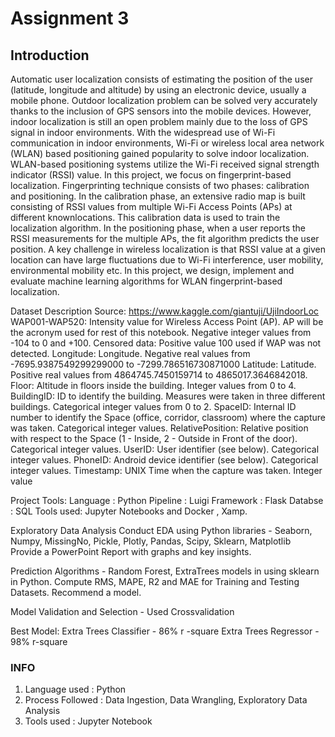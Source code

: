 # Assignment 3

## Introduction

Automatic user localization consists of estimating the position of the user (latitude, longitude and altitude) by using an electronic device, usually a mobile phone. Outdoor localization problem can be solved very accurately thanks to the inclusion of GPS sensors into the mobile devices. However, indoor localization is still an open problem mainly due to the loss of GPS signal in indoor environments. With the widespread use of Wi-Fi communication in indoor environments, Wi-Fi or wireless local area network (WLAN) based positioning gained popularity to solve indoor localization.
WLAN-based positioning systems utilize the Wi-Fi received signal strength indicator (RSSI) value. In this project, we focus on fingerprint-based localization. Fingerprinting technique consists of two phases: calibration and positioning. In the calibration phase, an extensive radio map is built consisting of RSSI values from multiple Wi-Fi Access Points (APs) at different knownlocations. This calibration data is used to train the localization algorithm. In the positioning phase, when a user reports the RSSI measurements for the multiple APs, the fit algorithm predicts the user position.
A key challenge in wireless localization is that RSSI value at a given location can have large fluctuations due to Wi-Fi interference, user mobility, environmental mobility etc. In this project, we design, implement and evaluate machine learning algorithms for WLAN fingerprint-based localization.

 
Dataset Description 
Source: https://www.kaggle.com/giantuji/UjiIndoorLoc
WAP001-WAP520: Intensity value for Wireless Access Point (AP). AP will be the acronym used for rest of this notebook. Negative integer values from -104 to 0 and +100. Censored data: Positive value 100 used if WAP was not detected.
Longitude: Longitude. Negative real values from -7695.9387549299299000 to -7299.786516730871000
Latitude: Latitude. Positive real values from 4864745.7450159714 to 4865017.3646842018.
Floor: Altitude in floors inside the building. Integer values from 0 to 4.
BuildingID: ID to identify the building. Measures were taken in three different buildings. Categorical integer values from 0 to 2.
SpaceID: Internal ID number to identify the Space (office, corridor, classroom) where the capture was taken. Categorical integer values.
RelativePosition: Relative position with respect to the Space (1 - Inside, 2 - Outside in Front of the door). Categorical integer values.
UserID: User identifier (see below). Categorical integer values.
PhoneID: Android device identifier (see below). Categorical integer values.
Timestamp: UNIX Time when the capture was taken. Integer value

Project Tools:
Language : Python 
Pipeline : Luigi
Framework : Flask
Databse : SQL
Tools used: Jupyter Notebooks and Docker , Xamp. 

Exploratory Data Analysis 
Conduct EDA using Python libraries - 
Seaborn, Numpy, MissingNo, Pickle, Plotly, Pandas, Scipy, Sklearn, Matplotlib			
Provide a PowerPoint Report with graphs and key insights. 

Prediction Algorithms -
Random Forest, ExtraTrees models in using sklearn in Python. Compute RMS, MAPE, R2 and MAE for Training and Testing Datasets. Recommend a model. 

Model Validation and Selection - Used Crossvalidation


Best Model:
Extra Trees Classifier - 86% r -square
Extra Trees Regressor - 98% r-square

### INFO
1. Language used : Python
2. Process Followed : Data Ingestion, Data Wrangling, Exploratory Data Analysis
3. Tools used :  Jupyter Notebook


